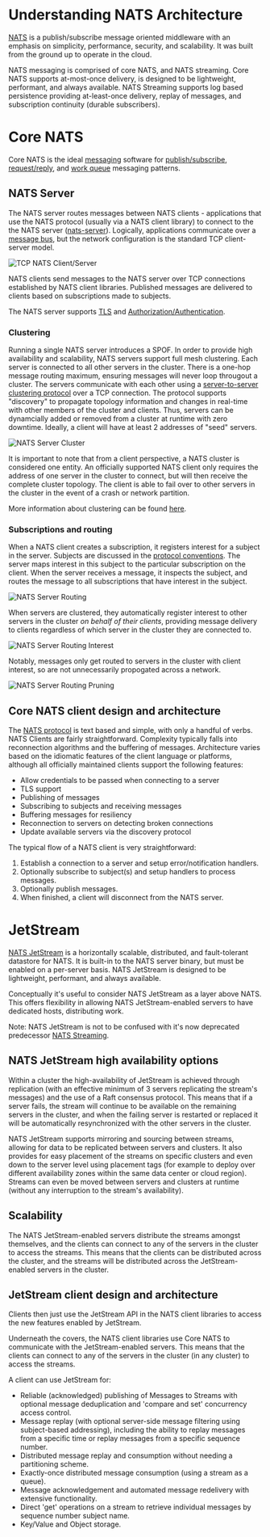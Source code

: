 # Understanding NATS Architecture

[NATS](https://nats.io) is a publish/subscribe message oriented middleware with an emphasis on simplicity, performance, security, and scalability.  It was built from the ground up to operate in the cloud.

NATS messaging is comprised of core NATS, and NATS streaming.  Core NATS supports at-most-once delivery, is designed to be lightweight, performant, and always available.  NATS Streaming supports log based persistence providing at-least-once delivery, replay of messages, and subscription continuity (durable subscribers).

# Core NATS

Core NATS is the ideal [messaging](https://docs.nats.io/nats-concepts/subjects.html) software for [publish/subscribe](https://docs.nats.io/nats-concepts/core-nats/pubsub.html), [request/reply](https://docs.nats.io/nats-concepts/core-nats/reqreply.html), and [work queue](https://docs.nats.io/nats-concepts/core-nats/queue.html) messaging patterns.

## NATS Server

The NATS server routes messages between NATS clients - applications that use the NATS protocol (usually via a NATS client library) to connect to the the NATS server ([nats-server](https://github.com/nats-io/nats-server)).  Logically, applications communicate over a [message bus](http://www.enterpriseintegrationpatterns.com/patterns/messaging/MessageBus.html), but the network configuration is the standard TCP client-server model.

![TCP NATS Client/Server](images/simple1.jpg "Simple TCP NATS Client/Server")

NATS clients send messages to the NATS server over TCP connections established by NATS client libraries.  Published messages are delivered to clients based on subscriptions made to subjects.

The NATS server supports [TLS](https://docs.nats.io/running-a-nats-service/configuration/securing_nats/auth_intro/tls_mutual_auth) and [Authorization/Authentication](https://docs.nats.io/running-a-nats-service/configuration/securing_nats/auth_intro/jwt).

### Clustering

Running a single NATS server introduces a SPOF.  In order to provide high availability and scalability, NATS servers support full mesh clustering. Each server is connected to all other servers in the cluster.  There is a one-hop message routing maximum, ensuring messages will never loop througout a cluster.  The servers communicate with each other using a [server-to-server clustering protocol](https://docs.nats.io/reference/reference-protocols/nats-server-protocol) over a TCP connection.  The protocol supports "discovery" to propagate topology information and changes in real-time with other members of the cluster and clients.  Thus, servers can be dynamcially added or removed from a cluster at runtime with zero downtime.  Ideally, a client will have at least 2 addresses of "seed" servers.

![NATS Server Cluster](images/cluster.jpg "NATS Server Cluster")

It is important to note that from a client perspective, a NATS cluster is considered one entity.  An officially supported NATS client only requires the address of one server in the cluster to connect, but will then receive the complete cluster topology. The client is able to fail over to other servers in the cluster in the event of a crash or network partition.

More information about clustering can be found [here](https://docs.nats.io/running-a-nats-service/configuration/clustering).

### Subscriptions and routing

When a NATS client creates a subscription, it registers interest for a subject in the server.  Subjects are discussed in the [protocol conventions](https://docs.nats.io/reference/reference-protocols/nats-protocol).  The server maps interest in this subject to the particular subscription on the client.  When the server receives a message, it inspects the subject, and routes the message to all subscriptions that have interest in the subject.

![NATS Server Routing](images/route1.jpg "NATS Server Routing Diagram")

When servers are clustered, they automatically register interest to other servers in the cluster *on behalf of their clients*, providing message delivery to clients regardless of which server in the cluster they are connected to.

![NATS Server Routing Interest](images/route3.jpg "NATS Server Routing Diagram - Subject Interest")

Notably, messages only get routed to servers in the cluster with client interest, so are not unnecessarily propogated across a network.

![NATS Server Routing Pruning](images/route2.jpg "NATS Server Routing Diagram - Subject Pruning")

## Core NATS client design and architecture

The [NATS protocol](https://docs.nats.io/reference/reference-protocols) is text based and simple, with only a handful of verbs. NATS Clients are fairly straightforward.  Complexity typically falls into reconnection algorithms and the buffering of messages.  Architecture varies based on the idiomatic features of the client language or platforms, although all officially maintained clients support the following features:
 
  - Allow credentials to be passed when connecting to a server
  - TLS support
  - Publishing of messages
  - Subscribing to subjects and receiving messages
  - Buffering messages for resiliency
  - Reconnection to servers on detecting broken connections
  - Update available servers via the discovery protocol

The typical flow of a NATS client is very straightforward:

  1. Establish a connection to a server and setup error/notification handlers.
  2. Optionally subscribe to subject(s) and setup handlers to process messages.
  3. Optionally publish messages.
  4. When finished, a client will disconnect from the NATS server.

# JetStream

[NATS JetStream](https://docs.nats.io/nats-concepts/jetstream) is a horizontally scalable, distributed, and fault-tolerant datastore for NATS.  It is built-in to the NATS server binary, but must be enabled on a per-server basis.  NATS JetStream is designed to be lightweight, performant, and always available.

Conceptually it's useful to consider NATS JetStream as a layer above NATS.  This offers flexibility in allowing NATS JetStream-enabled servers to have dedicated hosts, distributing work.

Note: NATS JetStream is not to be confused with it's now deprecated predecessor [NATS Streaming](https://nats-io.gitbook.io/legacy-nats-docs/nats-streaming-server-aka-stan).

## NATS JetStream high availability options

Within a cluster the high-availability of JetStream is achieved through replication (with an effective minimum of 3 servers replicating the stream's messages) and the use of a Raft consensus protocol.  This means that if a server fails, the stream will continue to be available on the remaining servers in the cluster, and when the failing server is restarted or replaced it will be automatically resynchronized with the other servers in the cluster.

NATS JetStream supports mirroring and sourcing between streams, allowing for data to be replicated between servers and clusters. It also provides for easy placement of the streams on specific clusters and even down to the server level using placement tags (for example to deploy over different availability zones within the same data center or cloud region). Streams can even be moved between servers and clusters at runtime (without any interruption to the stream's availability).

## Scalability

The NATS JetStream-enabled servers distribute the streams amongst themselves, and the clients can connect to any of the servers in the cluster to access the streams.  This means that the clients can be distributed across the cluster, and the streams will be distributed across the JetStream-enabled servers in the cluster.

## JetStream client design and architecture

Clients then just use the JetStream API in the NATS client libraries to access the new features enabled by JetStream.

Underneath the covers, the NATS client libraries use Core NATS to communicate with the JetStream-enabled servers. This means that the clients can connect to any of the servers in the cluster (in any cluster) to access the streams.

A client can use JetStream for:

  - Reliable (acknowledged) publishing of Messages to Streams with optional message deduplication and 'compare and set' concurrency access control.
  - Message replay (with optional server-side message filtering using subject-based addressing), including the ability to replay messages from a specific time or replay messages from a specific sequence number.
  - Distributed message replay and consumption without needing a partitioning scheme. 
  - Exactly-once distributed message consumption (using a stream as a queue).
  - Message acknowledgement and automated message redelivery with extensive functionality.
  - Direct 'get' operations on a stream to retrieve individual messages by sequence number subject name.
  - Key/Value and Object storage.
